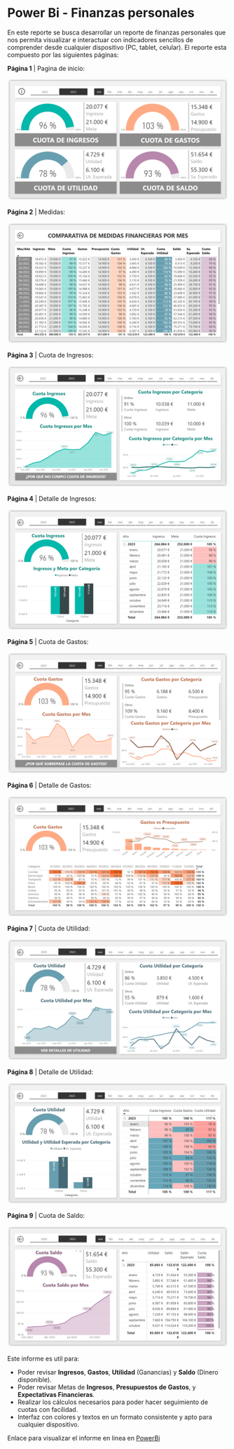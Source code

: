 # Power Bi - Finanzas personales

En este reporte se busca desarrollar un reporte de finanzas personales que nos permita visualizar e interactuar con indicadores sencillos de comprender desde cualquier dispositivo (PC, tablet, celular). El reporte esta compuesto por las siguientes páginas:

  **Página 1** | Pagina de inicio:

  ![pagina_1.png](https://github.com/guadano/Power_Bi_Finanzas_Personales/blob/main/Imagenes/pagina_1.png)
  
  **Página 2** | Medidas:

  ![pagina_2.png](https://github.com/guadano/Power_Bi_Finanzas_Personales/blob/main/Imagenes/pagina_2.png)
    
  **Página 3** | Cuota de Ingresos:

  ![pagina_3.png](https://github.com/guadano/Power_Bi_Finanzas_Personales/blob/main/Imagenes/pagina_3.png)
    
  **Página 4** | Detalle de Ingresos:

  ![pagina_4.png](https://github.com/guadano/Power_Bi_Finanzas_Personales/blob/main/Imagenes/pagina_4.png)
    
  **Página 5** | Cuota de Gastos:

  ![pagina_5.png](https://github.com/guadano/Power_Bi_Finanzas_Personales/blob/main/Imagenes/pagina_5.png)
    
  **Página 6** | Detalle de Gastos:

  ![pagina_6.png](https://github.com/guadano/Power_Bi_Finanzas_Personales/blob/main/Imagenes/pagina_6.png)
    
  **Página 7** | Cuota de Utilidad:

  ![pagina_7.png](https://github.com/guadano/Power_Bi_Finanzas_Personales/blob/main/Imagenes/pagina_7.png)
    
  **Página 8** | Detalle de Utilidad:

  ![pagina_8.png](https://github.com/guadano/Power_Bi_Finanzas_Personales/blob/main/Imagenes/pagina_8.png)
    
  **Página 9** | Cuota de Saldo:

  ![pagina_9.png](https://github.com/guadano/Power_Bi_Finanzas_Personales/blob/main/Imagenes/pagina_9.png)

Este informe es util para:

-   Poder revisar **Ingresos**, **Gastos**, **Utilidad** (Ganancias) y **Saldo** (Dinero disponible).
-   Poder revisar Metas de **Ingresos**, **Presupuestos de Gastos**, y **Expectativas Financieras**.
-   Realizar los cálculos necesarios para poder hacer seguimiento de cuotas con facilidad.
-   Interfaz con colores y textos en un formato consistente y apto para cualquier dispositivo.
  
Enlace para visualizar el informe en linea en [PowerBi](https://app.powerbi.com/view?r=eyJrIjoiYWViMTQzNGQtM2Q1Ny00ZDM2LWEzZjgtOWExOWQ5YzcxYzhmIiwidCI6ImJlYTQyMGRlLTJkNjYtNDZmYy05OTVkLTUxYzYwN2MwOGQxZSIsImMiOjl9)

